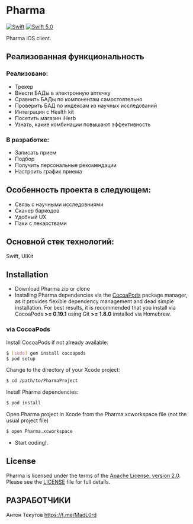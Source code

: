 # Pharma
[![Swift](https://img.shields.io/badge/Genegated--With-AT--Project--Generator-723A78.svg?style=for-the-badge&color=723A78)](https://github.com/MadL0rd/ATProjectGenerator) [![Swift 5.0](https://img.shields.io/badge/Swift-5.0-green.svg?style=for-the-badge)](https://developer.apple.com/swift/) 


Pharma iOS client.


## Реализованная функциональность

### Реализовано:
-  Трекер
-   Внести БАДы в электронную аптечку
-   Сравнить БАДы по компонентам самостоятельно
- Проверить БАД по индексам из научных исследований
- Интеграция с  Health kit
- Посетить магазин iHerb
- Узнать, какие комбинации повышают эффективность

### В разработке:
- Записать прием
- Подбор
- Получить персональные рекомендации
- Настроить график приема

## Особенность проекта в следующем:
- Связь с научными исследовниями
- Сканер баркодов
- Удобный UX
- Паки с лекарствами

## Основной стек технологий:
Swift, UIKit

## Installation

- Download Pharma zip or clone
- Installing Pharma dependencies via the [CocoaPods](http://cocoapods.org/) package manager, as it provides flexible dependency management and dead simple installation. For best results, it is recommended that you install via CocoaPods **>= 0.19.1** using Git **>= 1.8.0** installed via Homebrew.

### via CocoaPods

Install CocoaPods if not already available:

``` bash
$ [sudo] gem install cocoapods
$ pod setup
```

Change to the directory of your Xcode project:

``` bash
$ cd /path/to/PharmaProject
```

Install Pharma dependencies:

``` bash
$ pod install
```

Open Pharma project in Xcode from the Pharma.xcworkspace file (not the usual project file)

``` bash
$ open Pharma.xcworkspace
```

- Start coding).

## License

Pharma is licensed under the terms of the [Apache License, version 2.0](http://www.apache.org/licenses/LICENSE-2.0.html). Please see the [LICENSE](LICENSE) file for full details.


## РАЗРАБОТЧИКИ
Антон Текутов https://t.me/MadL0rd

